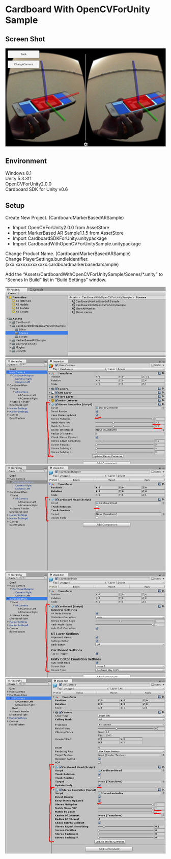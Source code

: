 Cardboard With OpenCVForUnity Sample
====================

Screen Shot
-----
![ScreenShot.jpg](ScreenShot.jpg)


Environment
-----
Windows 8.1  
Unity 5.3.3f1  
OpenCVForUnity2.0.0  
Cardboard SDK for Unity v0.6


Setup
-----
Create New Project. (CardboardMarkerBasedARSample)

* Import OpenCVForUnity2.0.0 from AssetStore  
* Import MarkerBased AR Sample1.1.5 from AssetStore  
* Import CardboardSDKForUnity.unitypackage  
* Import CardboardWithOpenCVForUnitySample.unitypackage 

Change Product Name. (CardboardMarkerBasedARSample)  
Change PlayerSettings.bundleIdentifier. (xxx.xxxxxxxxxxxxx.cardboardmarkerbasedarsample)

Add the “Assets/CardboardWithOpenCVForUnitySample/Scenes/*.unity” to “Scenes In Build” list in “Build Settings” window.

![ProjectWindow.jpg](ProjectWindow.jpg)  
![MainCamera_Inspector.jpg](MainCamera_Inspector.jpg)  
![CaedboardAdaptor_Inspector.jpg](CaedboardAdaptor_Inspector.jpg)  
![CardboardMain_Inspector.jpg](CardboardMain_Inspector.jpg)  
![ARCamera_Inspector.jpg](ARCamera_Inspector.jpg)  
